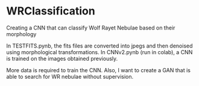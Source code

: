 # WRClassification
Creating a CNN that can classify Wolf Rayet Nebulae based on their morphology

In TESTFITS.pynb, the fits files are converted into jpegs and then denoised using morphological transformations.
In CNNv2.pynb (run in colab), a CNN is trained on the images obtained previously.

More data is required to train the CNN. Also, I want to create a GAN that is able to search for WR nebulae without supervision.